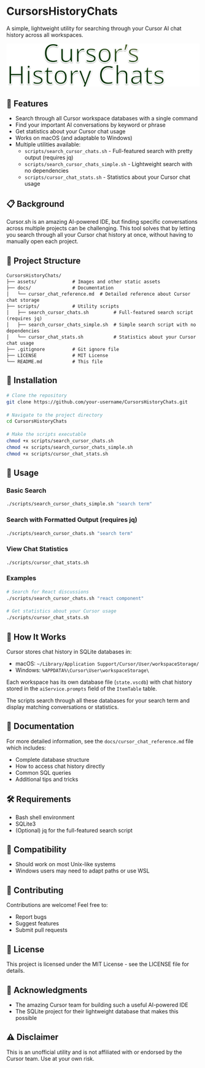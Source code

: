 # CursorsHistoryChats

A simple, lightweight utility for searching through your Cursor AI chat history across all workspaces.

![Cursor Chat Search Banner](https://raw.githubusercontent.com/otreci4sgelt0nas/CursorsHistoryChats/main/assets/banner.svg)

## 🌟 Features

- Search through all Cursor workspace databases with a single command
- Find your important AI conversations by keyword or phrase
- Get statistics about your Cursor chat usage
- Works on macOS (and adaptable to Windows)
- Multiple utilities available:
  - `scripts/search_cursor_chats.sh` - Full-featured search with pretty output (requires jq)
  - `scripts/search_cursor_chats_simple.sh` - Lightweight search with no dependencies
  - `scripts/cursor_chat_stats.sh` - Statistics about your Cursor chat usage

## 📋 Background

Cursor.sh is an amazing AI-powered IDE, but finding specific conversations across multiple projects can be challenging. This tool solves that by letting you search through all your Cursor chat history at once, without having to manually open each project.

## 📁 Project Structure

```
CursorsHistoryChats/
├── assets/             # Images and other static assets
├── docs/               # Documentation
│   └── cursor_chat_reference.md  # Detailed reference about Cursor chat storage
├── scripts/            # Utility scripts
│   ├── search_cursor_chats.sh         # Full-featured search script (requires jq)
│   ├── search_cursor_chats_simple.sh  # Simple search script with no dependencies
│   └── cursor_chat_stats.sh           # Statistics about your Cursor chat usage
├── .gitignore          # Git ignore file
├── LICENSE             # MIT License
└── README.md           # This file
```

## 🔧 Installation

```bash
# Clone the repository
git clone https://github.com/your-username/CursorsHistoryChats.git

# Navigate to the project directory
cd CursorsHistoryChats

# Make the scripts executable
chmod +x scripts/search_cursor_chats.sh
chmod +x scripts/search_cursor_chats_simple.sh
chmod +x scripts/cursor_chat_stats.sh
```

## 🚀 Usage

### Basic Search

```bash
./scripts/search_cursor_chats_simple.sh "search term"
```

### Search with Formatted Output (requires jq)

```bash
./scripts/search_cursor_chats.sh "search term"
```

### View Chat Statistics

```bash
./scripts/cursor_chat_stats.sh
```

### Examples

```bash
# Search for React discussions
./scripts/search_cursor_chats.sh "react component"

# Get statistics about your Cursor usage
./scripts/cursor_chat_stats.sh
```

## 📖 How It Works

Cursor stores chat history in SQLite databases in:
- macOS: `~/Library/Application Support/Cursor/User/workspaceStorage/`
- Windows: `%APPDATA%\Cursor\User\workspaceStorage\`

Each workspace has its own database file (`state.vscdb`) with chat history stored in the `aiService.prompts` field of the `ItemTable` table.

The scripts search through all these databases for your search term and display matching conversations or statistics.

## 📝 Documentation

For more detailed information, see the `docs/cursor_chat_reference.md` file which includes:
- Complete database structure
- How to access chat history directly
- Common SQL queries
- Additional tips and tricks

## 🛠️ Requirements

- Bash shell environment
- SQLite3
- (Optional) jq for the full-featured search script

## 🔄 Compatibility

- Should work on most Unix-like systems
- Windows users may need to adapt paths or use WSL

## 🤝 Contributing

Contributions are welcome! Feel free to:
- Report bugs
- Suggest features
- Submit pull requests

## 📄 License

This project is licensed under the MIT License - see the LICENSE file for details.

## 🙏 Acknowledgments

- The amazing Cursor team for building such a useful AI-powered IDE
- The SQLite project for their lightweight database that makes this possible

## ⚠️ Disclaimer

This is an unofficial utility and is not affiliated with or endorsed by the Cursor team. Use at your own risk. 